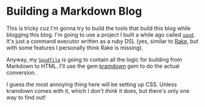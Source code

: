 # Building a Markdown Blog

This is tricky cuz I'm gonna try to build the tools that build this blog while blogging this blog. I'm going to use a project
I built a while ago called [`spud`](https://github.com/broothie/spud). It's just a command executor written as a ruby DSL 
(yes, similar to [Rake](https://github.com/ruby/rake), but with some features I personally think Rake is missing).

Anyway, my [`Spudfile`](./Spudfile) is going to contain all the logic for building from Markdown to HTML. I'll use the gem
[kramdown](https://github.com/gettalong/kramdown) gem to do the actual conversion.

I guess the most annoying thing here will be setting up CSS. Unless kramdown comes with it, which I don't *think* it does,
but there's only one way to find out!
